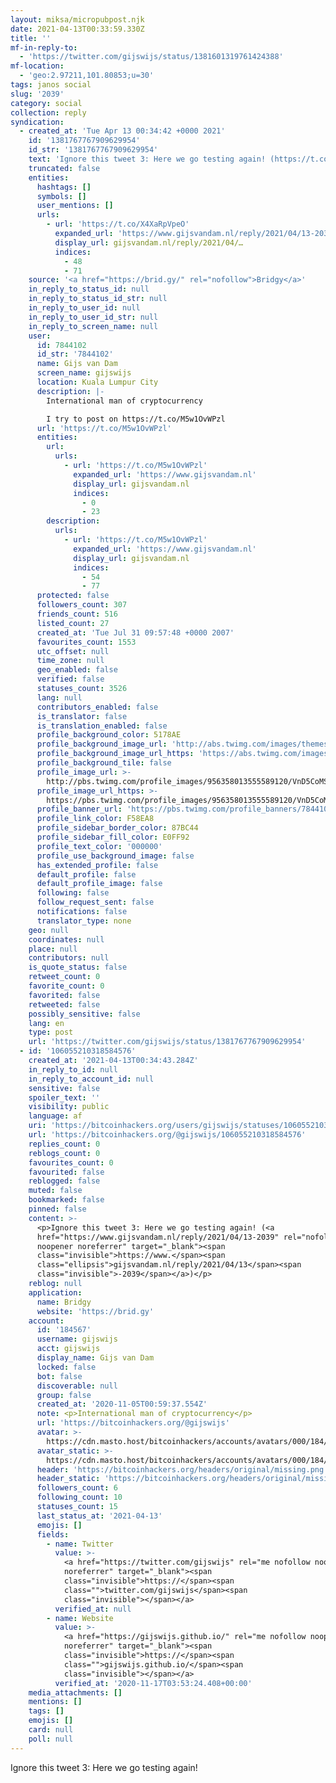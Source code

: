```yaml
---
layout: miksa/micropubpost.njk
date: 2021-04-13T00:33:59.330Z
title: ''
mf-in-reply-to:
  - 'https://twitter.com/gijswijs/status/1381601319761424388'
mf-location:
  - 'geo:2.97211,101.80853;u=30'
tags: janos social
slug: '2039'
category: social
collection: reply
syndication:
  - created_at: 'Tue Apr 13 00:34:42 +0000 2021'
    id: '1381767767909629954'
    id_str: '1381767767909629954'
    text: 'Ignore this tweet 3: Here we go testing again! (https://t.co/X4XaRpVpeO)'
    truncated: false
    entities:
      hashtags: []
      symbols: []
      user_mentions: []
      urls:
        - url: 'https://t.co/X4XaRpVpeO'
          expanded_url: 'https://www.gijsvandam.nl/reply/2021/04/13-2039'
          display_url: gijsvandam.nl/reply/2021/04/…
          indices:
            - 48
            - 71
    source: '<a href="https://brid.gy/" rel="nofollow">Bridgy</a>'
    in_reply_to_status_id: null
    in_reply_to_status_id_str: null
    in_reply_to_user_id: null
    in_reply_to_user_id_str: null
    in_reply_to_screen_name: null
    user:
      id: 7844102
      id_str: '7844102'
      name: Gijs van Dam
      screen_name: gijswijs
      location: Kuala Lumpur City
      description: |-
        International man of cryptocurrency

        I try to post on https://t.co/M5w1OvWPzl
      url: 'https://t.co/M5w1OvWPzl'
      entities:
        url:
          urls:
            - url: 'https://t.co/M5w1OvWPzl'
              expanded_url: 'https://www.gijsvandam.nl'
              display_url: gijsvandam.nl
              indices:
                - 0
                - 23
        description:
          urls:
            - url: 'https://t.co/M5w1OvWPzl'
              expanded_url: 'https://www.gijsvandam.nl'
              display_url: gijsvandam.nl
              indices:
                - 54
                - 77
      protected: false
      followers_count: 307
      friends_count: 516
      listed_count: 27
      created_at: 'Tue Jul 31 09:57:48 +0000 2007'
      favourites_count: 1553
      utc_offset: null
      time_zone: null
      geo_enabled: false
      verified: false
      statuses_count: 3526
      lang: null
      contributors_enabled: false
      is_translator: false
      is_translation_enabled: false
      profile_background_color: 5178AE
      profile_background_image_url: 'http://abs.twimg.com/images/themes/theme1/bg.png'
      profile_background_image_url_https: 'https://abs.twimg.com/images/themes/theme1/bg.png'
      profile_background_tile: false
      profile_image_url: >-
        http://pbs.twimg.com/profile_images/956358013555589120/VnD5CoMS_normal.jpg
      profile_image_url_https: >-
        https://pbs.twimg.com/profile_images/956358013555589120/VnD5CoMS_normal.jpg
      profile_banner_url: 'https://pbs.twimg.com/profile_banners/7844102/1517190566'
      profile_link_color: F58EA8
      profile_sidebar_border_color: 87BC44
      profile_sidebar_fill_color: E0FF92
      profile_text_color: '000000'
      profile_use_background_image: false
      has_extended_profile: false
      default_profile: false
      default_profile_image: false
      following: false
      follow_request_sent: false
      notifications: false
      translator_type: none
    geo: null
    coordinates: null
    place: null
    contributors: null
    is_quote_status: false
    retweet_count: 0
    favorite_count: 0
    favorited: false
    retweeted: false
    possibly_sensitive: false
    lang: en
    type: post
    url: 'https://twitter.com/gijswijs/status/1381767767909629954'
  - id: '106055210318584576'
    created_at: '2021-04-13T00:34:43.284Z'
    in_reply_to_id: null
    in_reply_to_account_id: null
    sensitive: false
    spoiler_text: ''
    visibility: public
    language: af
    uri: 'https://bitcoinhackers.org/users/gijswijs/statuses/106055210318584576'
    url: 'https://bitcoinhackers.org/@gijswijs/106055210318584576'
    replies_count: 0
    reblogs_count: 0
    favourites_count: 0
    favourited: false
    reblogged: false
    muted: false
    bookmarked: false
    pinned: false
    content: >-
      <p>Ignore this tweet 3: Here we go testing again! (<a
      href="https://www.gijsvandam.nl/reply/2021/04/13-2039" rel="nofollow
      noopener noreferrer" target="_blank"><span
      class="invisible">https://www.</span><span
      class="ellipsis">gijsvandam.nl/reply/2021/04/13</span><span
      class="invisible">-2039</span></a>)</p>
    reblog: null
    application:
      name: Bridgy
      website: 'https://brid.gy'
    account:
      id: '184567'
      username: gijswijs
      acct: gijswijs
      display_name: Gijs van Dam
      locked: false
      bot: false
      discoverable: null
      group: false
      created_at: '2020-11-05T00:59:37.554Z'
      note: <p>International man of cryptocurrency</p>
      url: 'https://bitcoinhackers.org/@gijswijs'
      avatar: >-
        https://cdn.masto.host/bitcoinhackers/accounts/avatars/000/184/567/original/562d70994efbf72b.jpg
      avatar_static: >-
        https://cdn.masto.host/bitcoinhackers/accounts/avatars/000/184/567/original/562d70994efbf72b.jpg
      header: 'https://bitcoinhackers.org/headers/original/missing.png'
      header_static: 'https://bitcoinhackers.org/headers/original/missing.png'
      followers_count: 6
      following_count: 10
      statuses_count: 15
      last_status_at: '2021-04-13'
      emojis: []
      fields:
        - name: Twitter
          value: >-
            <a href="https://twitter.com/gijswijs" rel="me nofollow noopener
            noreferrer" target="_blank"><span
            class="invisible">https://</span><span
            class="">twitter.com/gijswijs</span><span
            class="invisible"></span></a>
          verified_at: null
        - name: Website
          value: >-
            <a href="https://gijswijs.github.io/" rel="me nofollow noopener
            noreferrer" target="_blank"><span
            class="invisible">https://</span><span
            class="">gijswijs.github.io/</span><span
            class="invisible"></span></a>
          verified_at: '2020-11-17T03:53:24.408+00:00'
    media_attachments: []
    mentions: []
    tags: []
    emojis: []
    card: null
    poll: null
---
```

Ignore this tweet 3: Here we go testing again!
[](https://brid.gy/publish/twitter)[](https://brid.gy/publish/mastodon)
